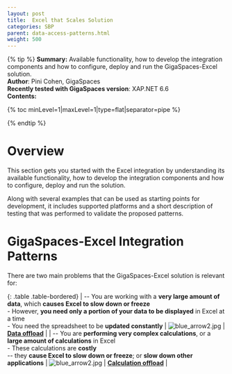 ```yaml
---
layout: post
title:  Excel that Scales Solution
categories: SBP
parent: data-access-patterns.html
weight: 500
---
```


{% tip %}
**Summary:**  Available functionality, how to develop the integration components and how to configure, deploy and run the GigaSpaces-Excel solution. <br/>
**Author**: Pini Cohen, GigaSpaces<br/>
**Recently tested with GigaSpaces version**: XAP.NET 6.6<br/>
**Contents:**<br/>

{% toc minLevel=1|maxLevel=1|type=flat|separator=pipe %}

{% endtip %}

# Overview

This section gets you started with the Excel integration by understanding its available functionality, how to develop the integration components and how to configure, deploy and run the solution.

Along with several examples that can be used as starting points for development, it includes supported platforms and a short description of testing that was performed to validate the proposed patterns.

# GigaSpaces-Excel Integration Patterns

There are two main problems that the GigaSpaces-Excel solution is relevant for:

{: .table .table-bordered}
| -- You are working with a **very large amount of data**, which **causes Excel to slow down or freeze** <br/> - However, **you need only a portion of your data to be displayed** in Excel at a time <br/> - You need the spreadsheet to be **updated constantly** | ![blue_arrow2.jpg](/attachment_files/sbp/blue_arrow2.jpg) | **[Data offload](./data-offload---gigaspaces-excel-integration.html)** |
| -- You are **performing very complex calculations**, or a **large amount of calculations** in Excel <br/> - These calculations are **costly** <br/> -- they **cause Excel to slow down or freeze**; or **slow down other applications** | ![blue_arrow2.jpg](/attachment_files/sbp/blue_arrow2.jpg) | **[Calculation offload](./calculation-offload---gigaspaces-excel-integration.html)** |

